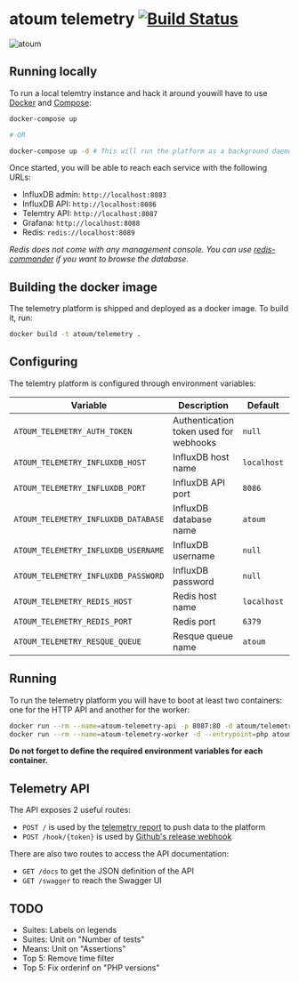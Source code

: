 # atoum telemetry [![Build Status](https://travis-ci.org/atoum/telemetry.svg?branch=master)](https://travis-ci.org/atoum/telemetry)

![atoum](http://downloads.atoum.org/images/logo.png)

## Running locally

To run a local telemtry instance and hack it around youwill have to use [Docker](https://www.docker.com/) and 
[Compose](https://docs.docker.com/compose/):

```sh
docker-compose up

# OR

docker-compose up -d # This will run the platform as a background daemon
```

Once started, you will be able to reach each service with the following URLs:

* InfluxDB admin: `http://localhost:8083`
* InfluxDB API: `http://localhost:8086`
* Telemtry API: `http://localhost:8087`
* Grafana: `http://localhost:8088`
* Redis:  `redis://localhost:8089`

_Redis does not come with any management console. You can use 
[redis-commander](https://www.npmjs.com/package/redis-commander) if you want to browse the database._

## Building the docker image

The telemetry platform is shipped and deployed as a docker image. To build it, run:

```sh
docker build -t atoum/telemetry .
```

## Configuring 

The telemtry platform is configured through environment variables:

| Variable                            | Description                            | Default     | API | Worker |
|-------------------------------------|----------------------------------------|-------------|:---:|:------:|
| `ATOUM_TELEMETRY_AUTH_TOKEN`        | Authentication token used for webhooks | `null`      | X   |        |
| `ATOUM_TELEMETRY_INFLUXDB_HOST`     | InfluxDB host name                     | `localhost` |     | X      |
| `ATOUM_TELEMETRY_INFLUXDB_PORT`     | InfluxDB API port                      | `8086`      |     | X      |
| `ATOUM_TELEMETRY_INFLUXDB_DATABASE` | InfluxDB database name                 | `atoum`     |     | X      |
| `ATOUM_TELEMETRY_INFLUXDB_USERNAME` | InfluxDB username                      | `null`      |     | X      |
| `ATOUM_TELEMETRY_INFLUXDB_PASSWORD` | InfluxDB password                      | `null`      |     | X      |
| `ATOUM_TELEMETRY_REDIS_HOST`        | Redis host name                        | `localhost` | X   | X      |
| `ATOUM_TELEMETRY_REDIS_PORT`        | Redis port                             | `6379`      | X   | X      |
| `ATOUM_TELEMETRY_RESQUE_QUEUE`      | Resque queue name                      | `atoum`     | X   | X      |

## Running

To run the telemetry platform you will have to boot at least two containers: one for the HTTP API and another for the 
worker:

```sh
docker run --rm --name=atoum-telemetry-api -p 8087:80 -d atoum/telemetry
docker run --rm --name=atoum-telemetry-worker -d --entrypoint=php atoum/telemetry /app/bin/worker.php
```

**Do not forget to define the required environment variables for each container.**

## Telemetry API

The API exposes 2 useful routes:

* `POST /` is used by the [telemetry report]() to push data to the platform
* `POST /hook/{token}` is used by [Github's release webhook](https://developer.github.com/v3/activity/events/types/#releaseevent)

There are also two routes to access the API documentation:

* `GET /docs` to get the JSON definition of the API
* `GET /swagger` to reach the Swagger UI

## TODO

* Suites: Labels on legends
* Suites: Unit on "Number of tests"
* Means: Unit on "Assertions"
* Top 5: Remove time filter
* Top 5: Fix orderinf on "PHP versions"
